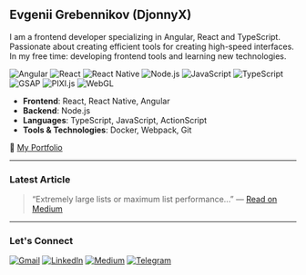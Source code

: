## Evgenii Grebennikov (DjonnyX)

I am a frontend developer specializing in Angular, React and TypeScript.
Passionate about creating efficient tools for creating high-speed interfaces.
In my free time: developing frontend tools and learning new technologies.

![Angular](https://img.shields.io/badge/Angular-DD0031?style=flat&logo=angular&logoColor=white)
![React](https://img.shields.io/badge/React-61DAFB?style=flat&logo=react&logoColor=black)
![React Native](https://img.shields.io/badge/React_Native-61DAFB?style=flat&logo=react&logoColor=black)
![Node.js](https://img.shields.io/badge/Node.js-339933?style=flat&logo=node.js&logoColor=white)
![JavaScript](https://img.shields.io/badge/JavaScript-F7DF1E?style=flat&logo=javascript&logoColor=black)
![TypeScript](https://img.shields.io/badge/TypeScript-3178C6?style=flat&logo=typescript&logoColor=white)
![GSAP](https://img.shields.io/badge/GSAP-88ce02?style=flat&logo=greensock&logoColor=white)
![PIXI.js](https://img.shields.io/badge/PIXI.js-E535AA?style=flat&logo=pixijs&logoColor=white)
![WebGL](https://img.shields.io/badge/WebGL-000000?style=flat&logo=webgl&logoColor=white)

* **Frontend**: React, React Native, Angular
* **Backend**: Node.js
* **Languages**: TypeScript, JavaScript, ActionScript
* **Tools & Technologies**: Docker, Webpack, Git

🔗 [My Portfolio](https://eugene-grebennikov.pro)

---

###  Latest Article
> “Extremely large lists or maximum list performance...” — [Read on Medium](https://medium.com/%40djonnyx/extremely-large-lists-or-maximum-list-performance-in-angular-e4988af48303)

---

### Let's Connect

[![Gmail](https://img.shields.io/badge/Gmail-D14836?style=for-the-badge&logo=gmail&logoColor=white)](mailto:djonnyx@gmail.com)
[![LinkedIn](https://img.shields.io/badge/LinkedIn-0A66C2?style=for-the-badge&logo=linkedin&logoColor=white)](https://linkedin.com/in/evgenii-grebennikov)
[![Medium](https://img.shields.io/badge/Medium-12100E?style=for-the-badge&logo=medium&logoColor=white)](https://medium.com/@djonnyx)
[![Telegram](https://img.shields.io/badge/Telegram-26A5E4?style=for-the-badge&logo=telegram&logoColor=white)](https://t.me/djonnyx)
